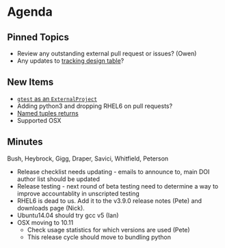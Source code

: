 Agenda
======

Pinned Topics
-------------
* Review any outstanding external pull request or issues? (Owen)
* Any updates to [tracking design table](https://github.com/mantidproject/documents/blob/master/Project-Management/TechnicalSteeringCommittee/reports/TSC-TrackingDesignProposals.md)?

New Items
---------
* [`gtest` as an `ExternalProject`](https://github.com/mantidproject/mantid/pull/18737)
* Adding python3 and dropping RHEL6 on pull requests?
* [Named tuples returns](https://github.com/mantidproject/mantid/pull/18809)
* Supported OSX

Minutes
-------
Bush, Heybrock, Gigg, Draper, Savici, Whitfield, Peterson

* Release checklist needs updating - emails to announce to, main DOI author list should be updated
* Release testing - next round of beta testing need to determine a way to improve accountablity in unscripted testing
* RHEL6 is dead to us. Add it to the v3.9.0 release notes (Pete) and downloads page (Nick).
* Ubuntu14.04 should try gcc v5 (Ian)
* OSX moving to 10.11
  * Check usage statistics for which versions are used (Pete)
  * This release cycle should move to bundling python
